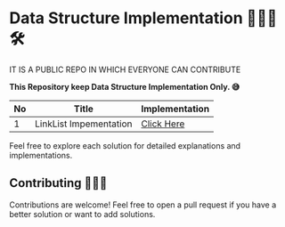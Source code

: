 # Data Structure Implementation 🧑‍💻🥇🛠️
 IT IS A PUBLIC REPO IN WHICH EVERYONE CAN CONTRIBUTE

 **This Repository keep Data Structure Implementation Only. 😅**

| No   | Title                                    | Implementation                                                      |
| --- | ---------------------------------------- | ------------------------------------------------------------- |
| 1   | LinkList Impementation            | [Click Here](https://github.com/debapriyo007/Data-Structure-Implementation/blob/main/LinkedList/LinkedList.java)


Feel free to explore each solution for detailed explanations and implementations.

## Contributing 🧑🏽‍💻

Contributions are welcome! Feel free to open a pull request if you have a better solution or want to add solutions.


